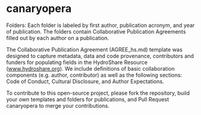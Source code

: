 # canaryopera
Folders: Each folder is labeled by first author, publication acronym, and year of publication. The folders contain Collaborative Publication Agreements filled out by each author on a publication.

The Collaborative Publication Agreement (AGREE_hs.md) template was designed to capture metadata, data and code provenance, contributors and funders for populating fields in the HydroShare Resource (www.hydroshare.org). We include definitions of basic collaboration components (e.g. author, contributor) as well as the following sections: Code of Conduct, Cultural Disclosure, and Author Expectations.

To contribute to this open-source project, please fork the repository, build your own templates and folders for publications, and Pull Request canaryopera to merge your contributions.
